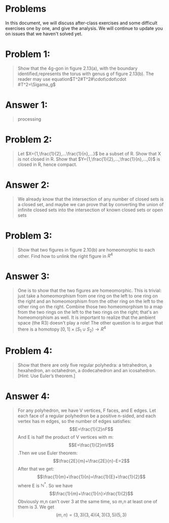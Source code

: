 # Problems
In this document, we will discuss after-class exercises and some difficult exercises one by one, and give the analysis. We will continue to update you on issues that we haven't solved yet.
# Problem 1:
>Show that the 4g-gon in figure 2.13(a), with the boundary identified,represents the torus with genus g of figure 2.13(b). The reader may use equation$T^2#T^2#\cdot\cdot\cdot #T^2=\Sigama_g$
# Answer 1:
>processing
# Problem 2:
>Let $X={1,\frac{1}{2},...\frac{1}{n},...}$ be a subset of R. Show that X is not closed in R. Show that $Y={1,\frac{1}{2},...,\frac{1}{n},...,0}$ is closed in R, hence compact.
# Answer 2:
> We already know that the intersection of any number of closed sets is a closed set, and maybe we can prove that by converting the union of infinite closed sets into the intersection of known closed sets or open sets
# Problem 3:
>Show that two figures in figure 2.10(b) are homeomorphic to each other. Find how to unlink the right figure in $R^4$
# Answer 3:
>One is to show that the two figures are homeomorphic. This is trivial: just take a homeomorphism from one ring on the left to one ring on the right and an homeomorphism from the other ring on the left to the other ring on the right. Combine those two homeomorphism to a map from the two rings on the left to the two rings on the right; that's an homeomorphism as well. It is important to realize that the ambient space (the R3) doesn't play a role!
>The other question is to argue that there is a homotopy $[0,1]\times(S_1\cup S_2)\rightarrow R^4$
# Problem 4:
>Show that there are only five regular polyhedra: a tetrahedron, a hexahedron, an octahedron, a dodecahedron and an icosahedron. [Hint: Use Euler’s theorem.]
# Answer 4:
>For any polyhedron, we have V vertices, F faces, and E edges. Let each face of a regular polyhedron be a positive n-sided, and each vertex has m edges, so the number of edges satisfies:
$$E=\frac{1}{2}nF$$ And E is half the product of V vertices with m:$$E=\frac{1}{2}mV$$.Then we use Euler theorem:$$\frac{2E}{m}+\frac{2E}{n}-E=2$$ After that we get:$$\frac{1}{m}+\frac{1}{n}=\frac{1}{E}+\frac{1}{2}$$
where E is $\mathbb{N}^*$.
So we have$$\frac{1}{m}+\frac{1}{n}>\frac{1}{2}$$
Obviously m,n can't over 3 at the same time, so m,n at least one of them is 3. We get$$(m,n)=(3,3)(3,4)(4,3)(3,5)(5,3)$$ 












